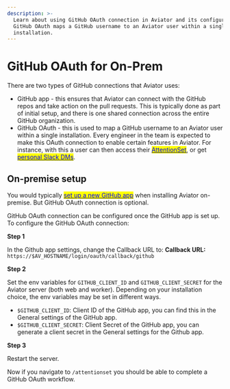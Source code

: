 ```yaml
---
description: >-
  Learn about using GitHub OAuth connection in Aviator and its configuration.
  GitHub OAuth maps a GitHub username to an Aviator user within a single
  installation.
---
```


# GitHub OAuth for On-Prem

There are two types of GitHub connections that Aviator uses:

* GitHub app - this ensures that Aviator can connect with the GitHub repos and take action on the pull requests. This is typically done as part of initial setup, and there is one shared connection across the entire GitHub organization.
* GitHub OAuth - this is used to map a GitHub username to an Aviator user within a single installation. Every engineer in the team is expected to make this OAuth connection to enable certain features in Aviator. For instance, with this a user can then access their [<mark style="color:blue;">AttentionSet</mark>](https://docs.aviator.co/attentionset), or get [<mark style="color:blue;">personal Slack DMs</mark>](https://docs.aviator.co/mergequeue/how-to-guides/custom-integrations/personal-integrations#personal-slack-notifications).

## On-premise setup

You would typically [<mark style="color:blue;">set up a new GitHub app</mark>](https://docs.aviator.co/manage/on-premise-installation/github-app-for-on-prem) when installing Aviator on-premise. But GitHub OAuth connection is optional.

GitHub OAuth connection can be configured once the GitHub app is set up. To configure the GitHub OAuth connection:

**Step 1**

In the Github app settings, change the Callback URL to: **Callback URL:** `https://$AV_HOSTNAME/login/oauth/callback/github`

**Step 2**

Set the env variables for `GITHUB_CLIENT_ID` and `GITHUB_CLIENT_SECRET` for the Aviator server (both web and worker). Depending on your installation choice, the env variables may be set in different ways.

* `$GITHUB_CLIENT_ID`: Client ID of the GitHub app, you can find this in the General settings of the GitHub app.
* `$GITHUB_CLIENT_SECRET`: Client Secret of the GitHub app, you can generate a client secret in the General settings for the Github app.

**Step 3**

Restart the server.

Now if you navigate to `/attentionset` you should be able to complete a GitHub OAuth workflow.
